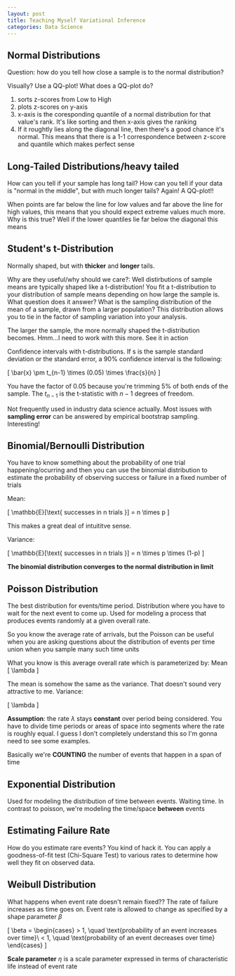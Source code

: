 ```yaml
---
layout: post
title: Teaching Myself Variational Inference
categories: Data Science
---
```


## Normal Distributions
Question: how do you tell how close a sample is to the normal distribution? 

Visually? Use a QQ-plot! What does a QQ-plot do?
1. sorts z-scores from Low to High
2. plots z-scores on y-axis
3. x-axis is the coresponding quantile of a normal distribution for that value's rank. It's like sorting and then x-axis gives the ranking
4. If it roughtly lies along the diagonal line, then there's a good chance it's normal. This means that there is a 1-1 correspondence between 
z-score and quantile which makes perfect sense

## Long-Tailed Distributions/heavy tailed
How can you tell if your sample has long tail? How can you tell if your data is "normal in the middle", but with much longer tails?
Again! A QQ-plot!!

When points are far below the line for low values and far above the line for high values, this means that you should expect extreme values much more. 
Why is this true? Well if the lower quantiles lie far below the diagonal this means 

## Student's t-Distribution
Normally shaped, but with __thicker__ and __longer__ tails. 

Why are they useful/why should we care?: Well distirbutions of sample means are typically shaped like a t-distribution! You fit a t-distribution to your distribution of sample means depending on how large the sample is. 
What question does it answer? What is the sampling distribution of the mean of a sample, drawn from a larger population? This distribution allows you to tie in the factor of sampling variation into your analysis.

The larger the sample, the more normally shaped the t-distribution becomes. Hmm...I need to work with this more. See it in action

Confidence intervals with t-distributions. If s is the sample standard deviation or the standard error, a 90% confidence interval is the following: 

\[
\bar{x} \pm t_{n-1} \times (0.05) \times \frac{s}{n}
\]

You have the factor of 0.05 because you're trimming 5% of both ends of the sample. The $t_{n-1}$ is the t-statistic with $n -1$ degrees of freedom.  

Not frequently used in industry data science actually. Most issues with __sampling error__ can be answered by empirical bootstrap sampling. Interesting! 

## Binomial/Bernoulli Distribution 
You have to know something about the probability of one trial happening/ocurring and then you can use the binomial distribution to estimate the probability of observing success or failure in a fixed number of trials 

Mean: 

\[
\mathbb{E}[\text{ successes in n trials }] = n \times p
\]

This makes a great deal of intuititve sense.

Variance: 

\[
\mathbb{E}[\text{ successes in n trials }] = n \times p \times (1-p)
\]

__The binomial distribution converges to the normal distribution in limit__

## Poisson Distribution
The best distribution for events/time period. Distribution where you have to wait for the next event to come up. 
Used for modeling a process that produces events randomly at a given overall rate. 

So you know the average rate of arrivals, but the Poisson can be useful when you are asking questions about the distribution of events per time union when you sample many such time units 

What you know is this average overall rate which is parameterized by:
Mean
\[
\lambda
\]

The mean is somehow the same as the variance. That doesn't sound very attractive to me. 
Variance:

\[
\lambda
\]

__Assumption__: the rate $\lambda$ stays __constant__ over period being considered. 
You have to divide time periods or areas of space into segments where the rate is roughly equal. I guess I don't completely understand this so I'm gonna need to see some examples. 

Basically we're __COUNTING__ the number of events that happen in a span of time

## Exponential Distribution 
Used for modeling the distribution of time between events. Waiting time. 
In contrast to poisson, we're modeling the time/space __between__ events

## Estimating Failure Rate
How do you estimate rare events? You kind of hack it. 
You can apply a goodness-of-fit test (Chi-Square Test) to various rates to determine how well they fit on observed data. 

## Weibull Distribution
What happens when event rate doesn't remain fixed?? The rate of failure increases as time goes on. 
Event rate is allowed to change as specified by a shape parameter $\beta$

\[
\beta = \begin{cases} > 1, \quad \text{probability of an event increases over time}\\ < 1, \quad \text{probability of an event decreases over time} \end{cases}
\]

__Scale parameter__ $\eta$ is a scale parameter expressed in terms of characteristic life instead of event rate


